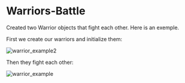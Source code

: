 # Warriors-Battle

Created two Warrior objects that fight each other. Here is an exemple. 

First we create our warriors and initialize them:

![warrior_example2](https://user-images.githubusercontent.com/16005672/46603036-8feb5700-cafa-11e8-997a-baa3fd2b1639.PNG)

Then they fight each other: 

![warrior_example](https://user-images.githubusercontent.com/16005672/46603195-0b4d0880-cafb-11e8-8d44-2019c779155c.PNG)
